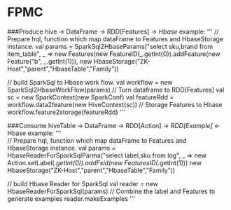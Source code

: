 FPMC
====

###Produce
hive -> DataFrame -> RDD[Features] -> *Hbase*
example:
'''
  // Prepare hql, function which map dataFrame to Features and HbaseStorage instance.
  val params = SparkSql2HbaseParams("select sku,brand from item_table",
      _ => new Features(new FeatureID(_.getInt(0)).addFeature(new Feature("b", _.getInt(1))),
      new HbaseStorage("ZK-Host","parent","HbaseTable","Family"))
  
  // build SparkSql to Hbase work flow.
  val workflow = new SparkSql2HbaseWorkFlow(params)
  // Turn dataframe to RDD[Features]
  val sc = new SparkContext(new SparkConf)
  val featureRdd = workflow.data2feature(new HiveContext(sc))
  // Storage Features to Hbase
  workflow.feature2storage(featureRdd)
'''

###Consume
hiveTable -> DataFrame -> RDD[Action] -> *RDD[Example]* <- Hbase
example:
'''  
  // Prepare hql, function which map dataFrame to Features and HbaseStorage instance.
  val params = HbaseReaderForSparkSqlParma("select label,sku from log",
    _ => new Action.setLabel(_.getInt(0)).addFsid(new FeaturesID(_.getInt(1)))
    new HbaseStorage("ZK-Host","parent","HbaseTable","Family"))

  // build Hbase Reader for SparkSql
  val reader = new HbaseReaderForSparkSql(params)
  // Combine the label and Features to generate examples
  reader.makeExamples
'''
